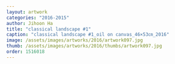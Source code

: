 ```yaml
---
layout: artwork
categories: "2016-2015"
author: Jihoon Ha
title: "classical landscape #1"
caption: "classical landscape #1_oil on canvas_46×53㎝_2016"
image: /assets/images/artworks/2016/artwork097.jpg
thumb: /assets/images/artworks/2016/thumbs/artwork097.jpg
order: 1516018
---
```

